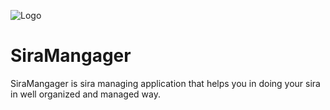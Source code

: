 ![Logo](https://dev-to-uploads.s3.amazonaws.com/uploads/articles/th5xamgrr6se0x5ro4g6.png)

# SiraMangager
SiraMangager is sira managing application that helps you in doing your sira in well organized and managed way.


